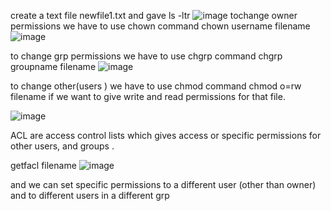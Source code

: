 create a text file newfile1.txt and gave ls -ltr
![image](https://user-images.githubusercontent.com/92623347/227663997-056f32a2-8bcf-46c6-bdee-100c7da69c89.png)
tochange owner permissions we have to use chown command 
chown  username filename
![image](https://user-images.githubusercontent.com/92623347/227664095-fd389fe5-7416-4332-8493-55fb87c6485a.png)

to change grp permissions we have to use chgrp command
chgrp groupname filename
![image](https://user-images.githubusercontent.com/92623347/227664226-790ff8fd-ee0b-4dfe-94b2-7d31ebe1bfff.png)

to change other(users ) we have to use chmod command
chmod o=rw filename if we want to give write and read permissions for that file.

![image](https://user-images.githubusercontent.com/92623347/227665602-915d6569-5576-4b02-8783-be9cf5869241.png)

ACL are access control lists which gives access or specific  permissions for other users, and groups .

getfacl filename
![image](https://user-images.githubusercontent.com/92623347/227669781-9decc35c-7b3b-4d66-9c76-c14f1794ebf7.png)

and we can set specific permissions  to a different user (other than owner) and to different users in a different grp



